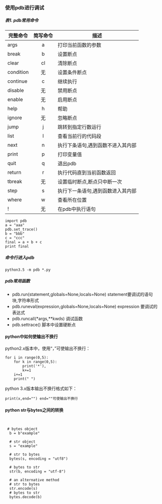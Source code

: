 ### 使用pdb进行调试
##### 表1. pdb常用命令

完整命令|简写命令|描述
-------|:--------:|--------
args|a|打印当前函数的参数
break|b|设置断点
clear|cl|清除断点
condition|无|设置条件断点
continue|c|继续执行
disable|无|禁用断点
enable|无|启用断点
help|h|帮助
ignore|无|忽略断点
jump|j|跳转到指定行数运行
list|l|查看当前行的代码段
next|n|执行下条语句,遇到函数不进入其内部
print|p|打印变量值
quit|q|退出pdb
return|r|执行代码直到当前函数返回
tbreak|无|设置临时断点,断点只中断一次
step|s|执行下一条语句,遇到函数进入其内部
where|w|查看所在位置
!|无|在pdb中执行语句

```
import pdb
a = "aaa"
pdb.set_trace()
b = "bbb"
c = "ccc"
final = a + b + c
print final

```
##### 命令行进入pdb

```
python3.5 -m pdb *.py
```
##### pdb常用函数

* pdb.run(statement,globals=None,locals=None) statement要调试的语句块,字符串形式
* pdb.runeval(expression,globals=None,locals=None) expression 要调试的表达式
* pdb.runcall(*args,**kwds) 调试函数
* pdb.settrace() 脚本中设置硬断点

#### python中如何使输出不换行

python2.x版本中，使用“，”可使输出不换行：  
```
for i in range(0,5):
	for k in range(0,5):
		print('*'),
		k+=1
	i+=1
	print(" ")
```

python 3.x版本输出不换行格式如下：  
```
print(x,end="") end=""可使输出不换行
```
#### python str与bytes之间的转换  

```


 # bytes object
  b = b"example"
 
  # str object
  s = "example"
 
  # str to bytes
  bytes(s, encoding = "utf8")
 
  # bytes to str
  str(b, encoding = "utf-8")
 
  # an alternative method
  # str to bytes
  str.encode(s)
  # bytes to str
  bytes.decode(b)
```
